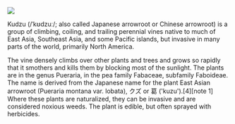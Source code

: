 <a href="https://juncture-digital.org"><img src="https://juncture-digital.org/images/ve-button.png"></a>

<param ve-config 
       title="Kudzo Essay" 
       author="Ron"
       banner="https://upload.wikimedia.org/wikipedia/commons/thumb/4/4c/Kudzu_on_trees_in_Atlanta%2C_Georgia.jpg/1024px-Kudzu_on_trees_in_Atlanta%2C_Georgia.jpg" 
       layout="vertical">
       
Kudzu (/ˈkʊdzuː/; also called Japanese arrowroot or Chinese arrowroot) is a group of climbing, coiling, and trailing perennial vines native to much of East Asia, Southeast Asia, and some Pacific islands, but invasive in many parts of the world, primarily North America.

The vine densely climbs over other plants and trees and grows so rapidly that it smothers and kills them by blocking most of the sunlight. The plants are in the genus Pueraria, in the pea family Fabaceae, subfamily Faboideae. The name is derived from the Japanese name for the plant East Asian arrowroot (Pueraria montana var. lobata), クズ or 葛 ('kuzu').[4][note 1] Where these plants are naturalized, they can be invasive and are considered noxious weeds. The plant is edible, but often sprayed with herbicides.
